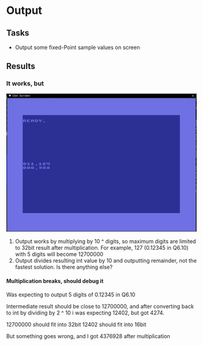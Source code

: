 # Output

## Tasks

* Output some fixed-Point sample values on screen

## Results

### It works, but

![debugger1.png](images/debugger.png)

1. Output works by multiplying by 10 ^ digits, so maximum digits are limited to 32bit result after multiplication. For example, 127 (0.12345 in Q6.10) with 5 digits will become 12700000
2. Output divides resulting int value by 10 and outputting remainder, not the fastest solution. Is there anything else?

#### Multiplication breaks, should debug it

Was expecting to output 5 digits of 0.12345 in Q6.10

Intermediate result should be close to 12700000, and after converting back to int by dividing by 2 ^ 10 i was expecting 12402, but got 4274.

12700000 should fit into 32bit
12402 should fit into 16bit

But something goes wrong, and I got 4376928 after multiplication